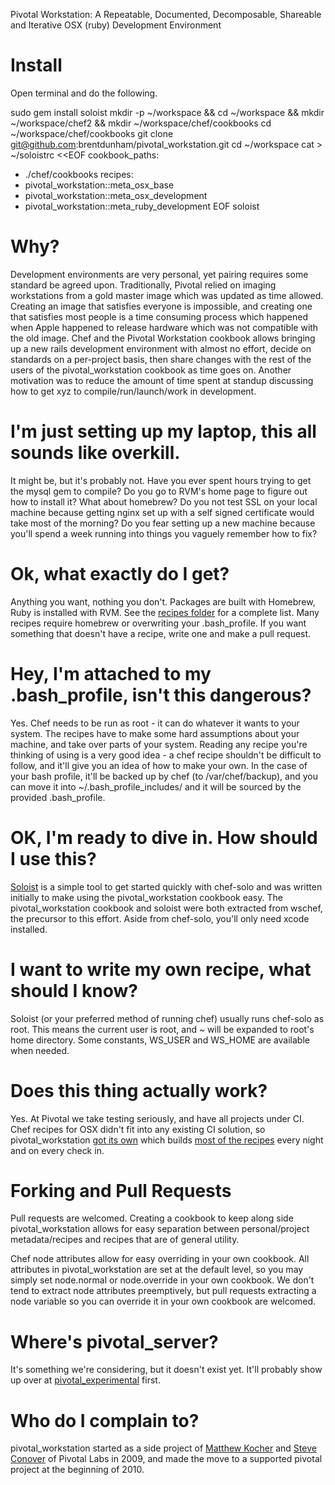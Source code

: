 Pivotal Workstation: A Repeatable, Documented, Decomposable, Shareable and Iterative OSX (ruby) Development Environment

# Install

Open terminal and do the following.

sudo gem install soloist
mkdir -p ~/workspace && cd ~/workspace && mkdir ~/workspace/chef2 && mkdir ~/workspace/chef/cookbooks
cd ~/workspace/chef/cookbooks
git clone git@github.com:brentdunham/pivotal_workstation.git
cd ~/workspace
cat > ~/soloistrc <<EOF
cookbook_paths:
- ./chef/cookbooks
recipes:
- pivotal_workstation::meta_osx_base
- pivotal_workstation::meta_osx_development
- pivotal_workstation::meta_ruby_development
EOF
soloist

# Why?
Development environments are very personal, yet pairing requires some standard be agreed upon.  Traditionally, Pivotal relied on imaging workstations from a gold master image which was updated as time allowed.  Creating an image that satisfies everyone is impossible, and creating one that satisfies most people is a time consuming process which happened when Apple happened to release hardware which was not compatible with the old image.  Chef and the Pivotal Workstation cookbook allows bringing up a new rails development environment with almost no effort, decide on standards on a per-project basis, then share changes with the rest of the users of the pivotal_workstation cookbook as time goes on.  Another motivation was to reduce the amount of time spent at standup discussing how to get xyz to compile/run/launch/work in development.

# I'm just setting up my laptop, this all sounds like overkill.
It might be, but it's probably not.  Have you ever spent hours trying to get the mysql gem to compile?  Do you go to RVM's home page to figure out how to install it?  What about homebrew?  Do you not test SSL on your local machine because getting nginx set up with a self signed certificate would take most of the morning?  Do you fear setting up a new machine because you'll spend a week running into things you vaguely remember how to fix?

# Ok, what exactly do I get?
Anything you want, nothing you don't.  Packages are built with Homebrew, Ruby is installed with RVM.  See the [recipes folder](https://github.com/pivotal/pivotal_workstation/tree/master/recipes) for a complete list.  Many recipes require homebrew or overwriting your .bash_profile.  If you want something that doesn't have a recipe, write one and make a pull request.

# Hey, I'm attached to my .bash_profile, isn't this dangerous?
Yes.  Chef needs to be run as root - it can do whatever it wants to your system.  The recipes have to make some hard assumptions about your machine, and take over parts of your system.  Reading any recipe you're thinking of using is a very good idea - a chef recipe shouldn't be difficult to follow, and it'll give you an idea of how to make your own.  In the case of your bash profile, it'll be backed up by chef (to /var/chef/backup), and you can move it into ~/.bash_profile_includes/ and it will be sourced by the provided .bash_profile.

# OK, I'm ready to dive in. How should I use this?
[Soloist](https://github.com/mkocher/soloist) is a simple tool to get started quickly with chef-solo and was written initially to make using the pivotal_workstation cookbook easy.  The pivotal_workstation cookbook and soloist were both extracted from wschef, the precursor to this effort.  Aside from chef-solo, you'll only need xcode installed.

# I want to write my own recipe, what should I know?
Soloist (or your preferred method of running chef) usually runs chef-solo as root.  This means the current user is root, and ~ will be expanded to root's home directory.  Some constants, WS_USER and WS_HOME are available when needed.

# Does this thing actually work?
Yes.  At Pivotal we take testing seriously, and have all projects under CI.  Chef recipes for OSX didn't fit into any existing CI solution, so pivotal_workstation [got its own](https://github.com/mkocher/chefci) which builds [most of the recipes](https://github.com/mkocher/chefci/blob/master/build_scripts/build_all.command) every night and on every check in.

# Forking and Pull Requests
Pull requests are welcomed.  Creating a cookbook to keep along side pivotal_workstation allows for easy separation between personal/project metadata/recipes and recipes that are of general utility.

Chef node attributes allow for easy overriding in your own cookbook.  All attributes in pivotal_workstation are set at the default level, so you may simply set node.normal or node.override in your own cookbook.  We don't tend to extract node attributes preemptively, but pull requests extracting a node variable so you can override it in your own cookbook are welcomed.

# Where's pivotal_server?
It's something we're considering, but it doesn't exist yet.  It'll probably show up over at [pivotal_experimental](https://github.com/pivotalexperimental) first.

# Who do I complain to?
pivotal_workstation started as a side project of [Matthew Kocher](https://github.com/mkocher) and [Steve Conover](https://github.com/sconover) of Pivotal Labs in 2009, and made the move to a supported pivotal project at the beginning of 2010.